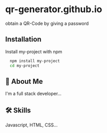 # qr-generator.github.io
obtain a QR-Code by giving a password
## Installation

Install my-project with npm

```bash
  npm install my-project
  cd my-project
```
## 🚀 About Me
I'm a full stack developer...

## 🛠 Skills
Javascript, HTML, CSS...
